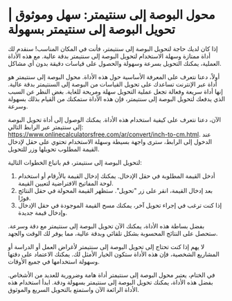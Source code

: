 محول البوصة إلى سنتيمتر: سهل وموثوق | تحويل البوصة إلى سنتيمتر بسهولة
=====================================================================

إذا كان لديك حاجة لتحويل البوصة إلى سنتيمتر، فأنت في المكان المناسب! سنقدم لك أداة ممتازة وسهلة الاستخدام لتحويل البوصة إلى سنتيمتر بدقة عالية. مع هذه الأداة العملية، يمكنك التحويل بسرعة وسهولة والحصول على قياسات دقيقة بدون أي مشاكل.

أولاً، دعنا نتعرف على المعرفة الأساسية حول هذه الأداة. محول البوصة إلى سنتيمتر هو أداة عبر الإنترنت تساعدك على تحويل القياسات من البوصة إلى السنتيمتر بدقة عالية. إنها أداة سريعة وفعالة تجعل عملية التحويل سهلة ومريحة للغاية. بغض النظر عن السبب الذي يدفعك لتحويل البوصة إلى سنتيمتر، فإن هذه الأداة ستمكنك من القيام بذلك بسهولة وسرعة.

الآن، دعنا نتعرف على كيفية استخدام هذه الأداة. يمكنك الوصول إلى أداة تحويل البوصة إلى سنتيمتر عبر الرابط التالي: <https://www.onlinecalculatorsfree.com/ar/convert/inch-to-cm.html>. عند الدخول إلى الرابط، سترى واجهة بسيطة وسهلة الاستخدام تحتوي على حقل لإدخال القيمة المطلوب تحويلها وزر للتحويل.

لتحويل البوصة إلى سنتيمتر، قم باتباع الخطوات التالية:

1. أدخل القيمة المطلوبة في حقل الإدخال. يمكنك إدخال القيمة بالأرقام أو استخدام لوحة المفاتيح الافتراضية لتعيين القيمة.
2. بعد إدخال القيمة، انقر على زر "تحويل". ستظهر القيمة المحولة في حقل النتائج فورًا.
3. إذا كنت ترغب في إجراء تحويل آخر، يمكنك مسح القيمة الموجودة في حقل الإدخال وإدخال قيمة جديدة.

بفضل بساطة هذه الأداة، يمكنك الآن تحويل البوصة إلى سنتيمتر مع دقة وسرعة. ستحصل على النتائج المحسوبة بشكل تلقائي وبدقة عالية، مما يوفر لك الوقت والجهد.

لا يهم إذا كنت تحتاج إلى تحويل البوصة إلى سنتيمتر لأغراض العمل أو الدراسة أو المشاريع الشخصية، فإن هذه الأداة ستكون الخيار الأمثل لك. يمكنك الاعتماد على دقتها وسهولة استخدامها في جميع الأوقات.

في الختام، يعتبر محول البوصة إلى سنتيمتر أداة هامة وضرورية للعديد من الأشخاص. بفضل هذه الأداة، يمكنك تحويل البوصة إلى سنتيمتر بسهولة ودقة. ابدأ استخدام هذه الأداة الرائعة الآن واستمتع بالتحويل السريع والموثوق.